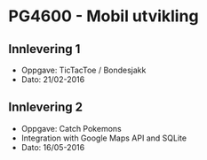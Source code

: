 # PG4600 - Mobil utvikling
## Innlevering 1
* Oppgave: TicTacToe / Bondesjakk
* Dato: 21/02-2016

## Innlevering 2
* Oppgave: Catch Pokemons
* Integration with Google Maps API and SQLite
* Dato: 16/05-2016
